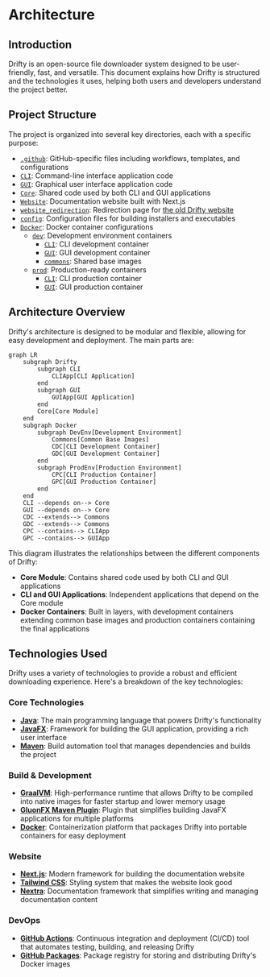 # Architecture

## Introduction

Drifty is an open-source file downloader system designed to be user-friendly, fast, and versatile. This document explains how Drifty is structured and the technologies it uses, helping both users and developers understand the project better.

## Project Structure

The project is organized into several key directories, each with a specific purpose:

- [`.github`](https://github.com/SaptarshiSarkar12/Drifty/tree/master/.github): GitHub-specific files including workflows, templates, and configurations
- [`CLI`](https://github.com/SaptarshiSarkar12/Drifty/tree/master/CLI): Command-line interface application code
- [`GUI`](https://github.com/SaptarshiSarkar12/Drifty/tree/master/GUI): Graphical user interface application code
- [`Core`](https://github.com/SaptarshiSarkar12/Drifty/tree/master/Core): Shared code used by both CLI and GUI applications
- [`Website`](https://github.com/SaptarshiSarkar12/Drifty/tree/master/Website): Documentation website built with Next.js
- [`website_redirection`](https://github.com/SaptarshiSarkar12/Drifty/tree/master/website_redirection): Redirection page for [the old Drifty website](https://saptarshisarkar12.github.io/Drifty/)
- [`config`](https://github.com/SaptarshiSarkar12/Drifty/tree/master/config): Configuration files for building installers and executables
- [`Docker`](https://github.com/SaptarshiSarkar12/Drifty/tree/master/Docker): Docker container configurations
  - [`dev`](https://github.com/SaptarshiSarkar12/Drifty/tree/master/Docker/dev): Development environment containers
    - [`CLI`](https://github.com/SaptarshiSarkar12/Drifty/tree/master/Docker/dev/CLI): CLI development container
    - [`GUI`](https://github.com/SaptarshiSarkar12/Drifty/tree/master/Docker/dev/GUI): GUI development container
    - [`commons`](https://github.com/SaptarshiSarkar12/Drifty/tree/master/Docker/dev/commons): Shared base images
  - [`prod`](https://github.com/SaptarshiSarkar12/Drifty/tree/master/Docker/prod): Production-ready containers
    - [`CLI`](https://github.com/SaptarshiSarkar12/Drifty/tree/master/Docker/prod/CLI): CLI production container
    - [`GUI`](https://github.com/SaptarshiSarkar12/Drifty/tree/master/Docker/prod/GUI): GUI production container

## Architecture Overview

Drifty's architecture is designed to be modular and flexible, allowing for easy development and deployment. The main parts are:

```mermaid
graph LR
    subgraph Drifty
        subgraph CLI
            CLIApp[CLI Application]
        end
        subgraph GUI
            GUIApp[GUI Application]
        end
        Core[Core Module]
    end
    subgraph Docker
        subgraph DevEnv[Development Environment]
            Commons[Common Base Images]
            CDC[CLI Development Container]
            GDC[GUI Development Container]
        end
        subgraph ProdEnv[Production Environment]
            CPC[CLI Production Container]
            GPC[GUI Production Container]
        end
    end
    CLI --depends on--> Core
    GUI --depends on--> Core
    CDC --extends--> Commons
    GDC --extends--> Commons
    CPC --contains--> CLIApp
    GPC --contains--> GUIApp
```

This diagram illustrates the relationships between the different components of Drifty:

- **Core Module**: Contains shared code used by both CLI and GUI applications
- **CLI and GUI Applications**: Independent applications that depend on the Core module
- **Docker Containers**: Built in layers, with development containers extending common base images and production containers containing the final applications

## Technologies Used

Drifty uses a variety of technologies to provide a robust and efficient downloading experience. Here's a breakdown of the key technologies:

### Core Technologies

- [**Java**](https://www.java.com/): The main programming language that powers Drifty's functionality
- [**JavaFX**](https://openjfx.io/): Framework for building the GUI application, providing a rich user interface
- [**Maven**](https://maven.apache.org/): Build automation tool that manages dependencies and builds the project

### Build & Development

- [**GraalVM**](https://www.graalvm.org/): High-performance runtime that allows Drifty to be compiled into native images for faster startup and lower memory usage
- [**GluonFX Maven Plugin**](https://github.com/gluonhq/gluonfx-maven-plugin): Plugin that simplifies building JavaFX applications for multiple platforms
- [**Docker**](https://www.docker.com/): Containerization platform that packages Drifty into portable containers for easy deployment

### Website

- [**Next.js**](https://nextjs.org/): Modern framework for building the documentation website
- [**Tailwind CSS**](https://tailwindcss.com/): Styling system that makes the website look good
- [**Nextra**](https://nextra.site/): Documentation framework that simplifies writing and managing documentation content

### DevOps

- [**GitHub Actions**](https://docs.github.com/en/actions): Continuous integration and deployment (CI/CD) tool that automates testing, building, and releasing Drifty
- [**GitHub Packages**](https://docs.github.com/en/packages): Package registry for storing and distributing Drifty's Docker images

